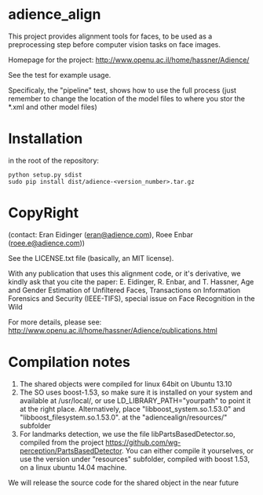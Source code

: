 adience_align
========

This project provides alignment tools for faces, to be used as a preprocessing step before computer vision tasks on face images.

Homepage for the project: http://www.openu.ac.il/home/hassner/Adience/


See the test for example usage.

Specificaly, the "pipeline" test, shows how to use the full process (just remember to change the location of the model files to where you stor the *.xml and other model files)

Installation
=========
in the root of the repository:

```
python setup.py sdist
sudo pip install dist/adience-<version_number>.tar.gz
```



CopyRight
=========
(contact: Eran Eidinger (eran@adience.com), Roee Enbar (roee.e@adience.com))

See the LICENSE.txt file (basically, an MIT license).


With any publication that uses this alignment code, or it's derivative, we kindly ask that you cite the paper:
E. Eidinger, R. Enbar, and T. Hassner, Age and Gender Estimation of Unfiltered Faces, Transactions on Information Forensics and Security (IEEE-TIFS), special issue on Face Recognition in the Wild

For more details, please see:
http://www.openu.ac.il/home/hassner/Adience/publications.html

Compilation notes
========
1. The shared objects were compiled for linux 64bit on Ubuntu 13.10
2. The SO uses boost-1.53, so make sure it is installed on your system and available at /usr/local/, or use LD_LIBRARY_PATH="yourpath" to point it at the right place. Alternatively, place "libboost_system.so.1.53.0" and "libboost_filesystem.so.1.53.0". at the "adiencealign/resources/" subfolder
3. For landmarks detection, we use the file libPartsBasedDetector.so, compiled from the project https://github.com/wg-perception/PartsBasedDetector. You can either compile it yourselves, or use the version under "resources" subfolder, compiled with boost 1.53, on a linux ubuntu 14.04 machine.

We will release the source code for the shared object in the near future

